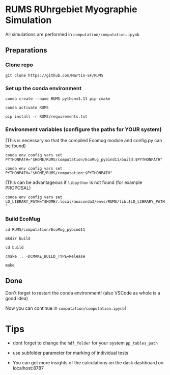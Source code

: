 # RUMS RUhrgebiet Myographie Simulation

All simulations are performed in `computation/computation.ipynb`

## Preparations

### Clone repo

`git clone https://github.com/Martin-SF/RUMS`

### Set up the conda environment
`conda create --name RUMS python=3.11 pip cmake`

`conda activate RUMS`

`pip install -r RUMS/requirements.txt`

### Environment variables (configure the paths for YOUR system)

(This is necessary so that the compiled Ecomug module and config.py can be found)

`conda env config vars set PYTHONPATH="$HOME/RUMS/computation/EcoMug_pybind11/build:$PYTHONPATH"`

`conda env config vars set PYTHONPATH="$HOME/RUMS/computation:$PYTHONPATH"`

(This can be advantageous if `libpython` is not found (for example PROPOSAL)

`conda env config vars set LD_LIBRARY_PATH="$HOME/.local/anaconda3/envs/RUMS/lib:$LD_LIBRARY_PATH"`

### Build EcoMug
`cd RUMS/computation/EcoMug_pybind11`

`mkdir build`

`cd build`

`cmake .. -DCMAKE_BUILD_TYPE=Release`

`make`

## Done

Don't forget to restart the conda environment! (also VSCode as whole is a good idea)

Now you can continue in `computation/computation.ipynb`!


# Tips

* dont forget to change the `hdf_folder` for your system `pp_tables_path` 

* use subfolder parameter for marking of individual tests

* You can get more insights of the calculations on the dask dashboard on localhost:8787

